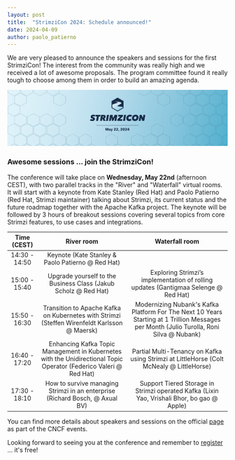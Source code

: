 ```yaml
---
layout: post
title:  "StrimziCon 2024: Schedule announced!"
date: 2024-04-09
author: paolo_patierno
---
```


We are very pleased to announce the speakers and sessions for the first StrimziCon!
The interest from the community was really high and we received a lot of awesome proposals.
The program committee found it really tough to choose among them in order to build an amazing agenda.

<!--more-->

![StrimziCon 2024 Banner](/assets/images/posts/2024-01-29-strimzicon2024-banner.png)

### Awesome sessions ... join the StrimziCon! 

The conference will take place on <b>Wednesday, May 22nd</b> (afternoon CEST), with two parallel tracks in the "River" and "Waterfall" virtual rooms.
It will start with a keynote from Kate Stanley (Red Hat) and Paolo Patierno (Red Hat, Strimzi maintainer) talking about Strimzi, its current status and the future roadmap together with the Apache Kafka project.
The keynote will be followed by 3 hours of breakout sessions covering several topics from core Strimzi features, to use cases and integrations.

| Time (CEST) | River room | Waterfall room |
|:---:|:---:|:---:|
| 14:30 - 14:50 | Keynote (Kate Stanley & Paolo Patierno @ Red Hat) | |
| 15:00 - 15:40 | Upgrade yourself to the Business Class (Jakub Scholz @ Red Hat) | Exploring Strimzi’s implementation of rolling updates (Gantigmaa Selenge @ Red Hat) |
| 15:50 - 16:30 | Transition to Apache Kafka on Kubernetes with Strimzi (Steffen Wirenfeldt Karlsson @ Maersk) | Modernizing Nubank's Kafka Platform For The Next 10 Years Starting at 1 Trillion Messages per Month (Julio Turolla, Roni Silva @ Nubank) |
| 16:40 - 17:20 | Enhancing Kafka Topic Management in Kubernetes with the Unidirectional Topic Operator (Federico Valeri @ Red Hat) | Partial Multi-Tenancy on Kafka using Strimzi at LittleHorse (Colt McNealy @ LittleHorse) |
| 17:30 - 18:10 | How to survive managing Strimzi in an enterprise (Richard Bosch, @ Axual BV) | Support Tiered Storage in Strimzi operated Kafka (Lixin Yao, Vrishali Bhor, bo gao @ Apple) |

You can find more details about speakers and sessions on the official [page](https://community.cncf.io/events/details/cncf-virtual-project-events-2024-hosted-by-cncf-presents-strimzicon-2024-virtual/) as part of the CNCF events.

Looking forward to seeing you at the conference and remember to [register](https://community.cncf.io/events/details/cncf-virtual-project-events-2024-hosted-by-cncf-presents-strimzicon-2024-virtual/) ... it's free!